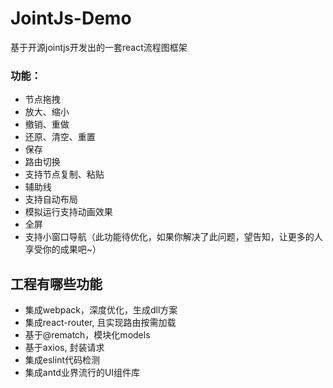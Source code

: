 # JointJs-Demo
基于开源jointjs开发出的一套react流程图框架
### 功能：
- 节点拖拽
- 放大、缩小
- 撤销、重做
- 还原、清空、重置
- 保存
- 路由切换
- 支持节点复制、粘贴
- 辅助线
- 支持自动布局
- 模拟运行支持动画效果
- 全屏
- 支持小窗口导航（此功能待优化，如果你解决了此问题，望告知，让更多的人享受你的成果吧~）

## 工程有哪些功能

* 集成webpack，深度优化，生成dll方案
* 集成react-router, 且实现路由按需加载
* 基于@rematch，模块化models
* 基于axios, 封装请求
* 集成eslint代码检测
* 集成antd业界流行的UI组件库
